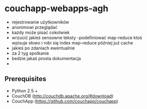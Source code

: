 couchapp-webapps-agh
====================
- rejestrowanie użytkowników
- anonimowi przeglądać
- każdy może pisać cokolwiek
- wrzucić jakieś sensowne teksty
-podefiniować map-reduce
ktoś wpisuje słowo i robi się index map-reduce później już cache
- jakieś po zdaniach ewentualnie
- za 2 tyg spotkanie
- bedzie jakaś prosta dokumentacja
- 
## Prerequisites ##
* Python 2.5 +
* CouchDB (http://couchdb.apache.org/#download)
* CouchApp (https://github.com/couchapp/couchapp)
